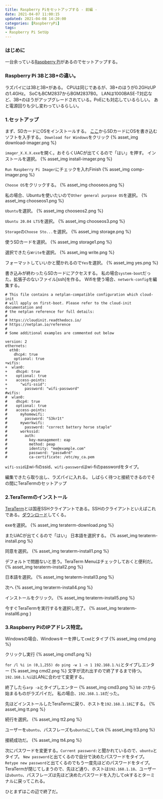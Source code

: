 ```yaml
---
title: Raspberry Piをセットアップする - 前編 -
date: 2021-04-07 11:00:15
updated: 2021-04-08 14:20:00
categories: [RaspberryPi]
tags: 
- Raspberry Pi SetUp
---
```

### はじめに
一台余っている[Raspberry Pi](https://www.raspberrypi.org/products/raspberry-pi-3-model-b/)があるのでセットアップする。

<!-- toc -->
<!-- more -->
### Raspberry Pi 3Bと3B+の違い。
ラズパイには3Bと3B+がある。
CPUは同じであるが、3B+のほうが0.2GHzUPの1.4GHz。
SoCもBCM2837からBGM2837B0。
LANは1000BASE-T対応など、3B+のほうがアップグレードされている。PoEにも対応しているらしい。
あと電源回りも少し変わっているらしい。

### 1.セットアップ
まず、SDカードにOSをインストールする。
[ここ](https://www.raspberrypi.org/software/)からSDカードにOSを書き込むソフトを入手する。
`Download for Windows`をクリック
{% asset_img download-imager.png %}

`imager_X.X.X.exe`を開く。おそらくUACが出てくるので「はい」を押す。
インストールを選択。
{% asset_img install-imager.png %}

`Run Raspberry Pi Imager`にチェックを入れFinish
{% asset_img comp-imager.png %}

`Choose OS`をクリックする。
{% asset_img chooseos.png %}

私の場合、Ubuntuを使いたいので`Other general purpose OS`を選択。
{% asset_img chooseos1.png %}

`Ubuntu`を選択。
{% asset_img chooseos2.png %}

`Ubuntu 20.04 LTS`を選択。
{% asset_img chooseos3.png %}

`Storage`の`Choose Sto...`を選択。
{% asset_img storage.png %}

使うSDカードを選択。
{% asset_img storage1.png %}

選択できたら`Write`を選択。
{% asset_img write.png %}

フォーマットしていいかと聞かれるので`Yes`を選択。
{% asset_img yes.png %}

書き込みが終わったらSDカードにアクセスする。
私の場合`system-boot`だった。拡張子のないファイル[ssh]を作る。
Wifiを使う場合、`network-config`を編集する。
``` network-config
# This file contains a netplan-compatible configuration which cloud-init
# will apply on first-boot. Please refer to the cloud-init documentation and
# the netplan reference for full details:
#
# https://cloudinit.readthedocs.io/
# https://netplan.io/reference
#
# Some additional examples are commented out below

version: 2
ethernets:
  eth0:
    dhcp4: true
    optional: true
+wifis:
+  wlan0:
+    dhcp4: true
+    optional: true
+    access-points:
+      "wifi-ssid":
+        password: "wifi-password"
#wifis:
#  wlan0:
#    dhcp4: true
#    optional: true
#    access-points:
#      myhomewifi:
#        password: "S3kr1t"
#      myworkwifi:
#        password: "correct battery horse staple"
#      workssid:
#        auth:
#          key-management: eap
#          method: peap
#          identity: "me@example.com"
#          password: "passw0rd"
#          ca-certificate: /etc/my_ca.pem
```
`wifi-ssid`はwi-fiのssid、`wifi-password`はwi-fiのpasswordをタイプ。

編集できたら取り出し、ラズパイに入れる。
しばらく待つと接続できるのでその間にTeraTermのセットアップ

### 2.TeraTermのインストール
[TeraTerm](http://ttssh2.osdn.jp/)とは国産SSHクライアントである。SSHのクライアントといえばこれである。[ダウンロード](https://ja.osdn.net/projects/ttssh2/releases/)してくる。

exeを選択。
{% asset_img teraterm-download.png %}

またUACが出てくるので「はい」
日本語を選択する。
{% asset_img teraterm-install.png %}

同意を選択。
{% asset_img teraterm-install1.png %}

デフォルトで問題ないと思う。TeraTerm Menuはチェックしておくと便利だ。
{% asset_img teraterm-install2.png %} 

日本語を選択。
{% asset_img teraterm-install3.png %}

次へ
{% asset_img teraterm-install4.png %}

インストールをクリック。
{% asset_img teraterm-install5.png %}

今すぐTeraTermを実行するを選択し完了。
{% asset_img teraterm-install6.png }

### 3.Raspberry PiのIPアドレス特定。
Windowsの場合、Windowsキーを押して`cmd`とタイプ
{% asset_img cmd.png %}

クリックし実行
{% asset_img cmd1.png %}

`for /l %i in (0,1,255) do ping -w 1 -n 1 192.168.1.%i`とタイプしエンター
{% asset_img cmd2.png %}
文字が流れ出すので終了するまで待つ。
`192.168.1.%i`はLANに合わせて変更する。

終了したら`arp -a`とタイプしエンター
{% asset_img cmd3.png %}
`b8-27`から始まるものがラズパイだ。
私の場合、`192.168.1.18`だった。

先ほどインストールしたTeraTermに戻り、ホストを`192.168.1.18`にする。
{% asset_img tt.png %}

続行を選択。
{% asset_img tt2.png %}

ユーザーを`ubuntu`、パスフレーズも`ubuntu`にしてok
{% asset_img tt3.png %}

接続成功だ。
{% asset_img tt4.png %}

次にパスワードを変更する。`Current password:`と聞かれているので、`ubuntu`とタイプ。
`New password`と出てくるので自分で決めたパスワードをタイプ。
`Retype new password`と出てくるのでもう一度先ほどのパスワードをタイプ。
TeraTermが閉じてしまうので、先ほど通り、ホストは`192.168.1.18`、ユーザーは`ubuntu`、パスフレーズは先ほど決めたパスワードを入力してokするとターミナルに戻ってこれる。

ひとまずはこの辺で終了だ。